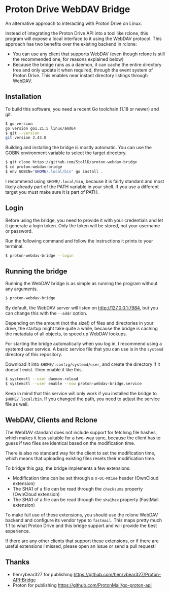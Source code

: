 # Proton Drive WebDAV Bridge

An alternative approach to interacting with Proton Drive on Linux.

Instead of integrating the Proton Drive API into a tool like rclone, this
program will expose a local interface to it using the WebDAV protocol. This
approach has two benefits over the existing backend in rclone:

* You can use any client that supports WebDAV (even though rclone is still the
  recommended one, for reasons explained below)
* Because the bridge runs as a daemon, it can cache the entire directory tree 
  and only update it when required, through the event system of Proton Drive.
  This enables near instant directory listings through WebDAV.

## Installation

To build this software, you need a recent Go toolchain (1.18 or newer) and git.

```bash
$ go version
go version go1.21.5 linux/amd64
$ git --version
git version 2.43.0
```

Building and installing the bridge is mostly automatic. You can use the GOBIN
environment variable to select the target directory.

```bash
$ git clone https://github.com/StollD/proton-webdav-bridge
$ cd proton-webdav-bridge
$ env GOBIN="$HOME/.local/bin" go install .
```

I recommend using `$HOME/.local/bin`, because it is fairly standard and most
likely already part of the PATH variable in your shell. If you use a different
target you must make sure it is part of PATH.

## Login

Before using the bridge, you need to provide it with your credentials and let
it generate a login token. Only the token will be stored, not your username
or password.

Run the following command and follow the instructions it prints to your
terminal.

```bash
$ proton-webdav-bridge --login
```

## Running the bridge

Running the WebDAV bridge is as simple as running the program without any arguments.

```bash
$ proton-webdav-bridge
```

By default, the WebDAV server will listen on http://127.0.0.1:7984, but you
can change this with the `--addr` option.

Depending on the amount (not the size!) of files and directories in your drive,
the startup might take quite a while, because the bridge is caching the
metadata of all objects, to speed up WebDAV lookups.

For starting the bridge automatically when you log in, I recommend using a
systemd user service. A basic service file that you can use is in the `systemd`
directory of this repository.

Download it into `$HOME/.config/systemd/user`, and create the directory if it
doesn't exist. Then enable it like this.

```bash
$ systemctl --user daemon-reload
$ systemctl --user enable --now proton-webdav-bridge.service
```

Keep in mind that this service will only work if you installed the bridge to
`$HOME/.local/bin`. If you changed the path, you need to adjust the service
file as well.

## WebDAV, Clients and Rclone

The WebDAV standard does not include support for fetching file hashes, which
makes it less suitable for a two-way sync, because the client has to guess if
two files are identical based on the modification time.

There is also no standard way for the client to set the modification time,
which means that uploading existing files resets their modification time.

To bridge this gap, the bridge implements a few extensions:
* Modification time can be set through a `X-OC-Mtime` header (OwnCloud extension)
* The SHA1 of a file can be read through the `checksums` property (OwnCloud extension)
* The SHA1 of a file can be read through the `sha1hex` property (FastMail extension)

To make full use of these extensions, you should use the rclone WebDAV backend
and configure its vendor type to `fastmail`. This maps pretty much 1:1 to what
Proton Drive and this bridge support and will provide the best experience.

If there are any other clients that support these extensions, or if there are
useful extensions I missed, please open an issue or send a pull request!

## Thanks

* henrybear327 for publishing https://github.com/henrybear327/Proton-API-Bridge
* Proton for publishing https://github.com/ProtonMail/go-proton-api
